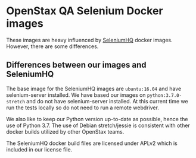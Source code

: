 # OpenStax QA Selenium Docker images

These images are heavy influenced by [SeleniumHQ][SeleniumHQ] docker images. However, there are some differences.

## Differences between our images and SeleniumHQ

The base image for the SeleniumHQ images are `ubuntu:16.04` and have selenium-server installed. We have based our images on `python:3.7.0-stretch` and do not have selenium-server installed. At this current time we run the tests locally so do not need to run a remote webdriver.

We also like to keep our Python version up-to-date as possible, hence the use of Python 3.7. The use of Debian stretch/jessie is consistent with other docker builds utilized by other OpenStax teams.

The SeleniumHQ docker build files are licensed under APLv2 which is included in our license file.

[SeleniumHQ]: https://github.com/SeleniumHQ/docker-selenium
